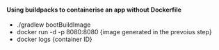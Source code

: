 #### Using buildpacks to containerise an app without Dockerfile 
* ./gradlew bootBuildImage
* docker run -d -p 8080:8080 {image generated in the prevoius step}
* docker logs {container ID}
